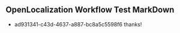 ## OpenLocalization Workflow Test MarkDown
* ad931341-c43d-4637-a887-bc8a5c5598f6 thanks!

<!--HONumber=Sep16_HO1-->


